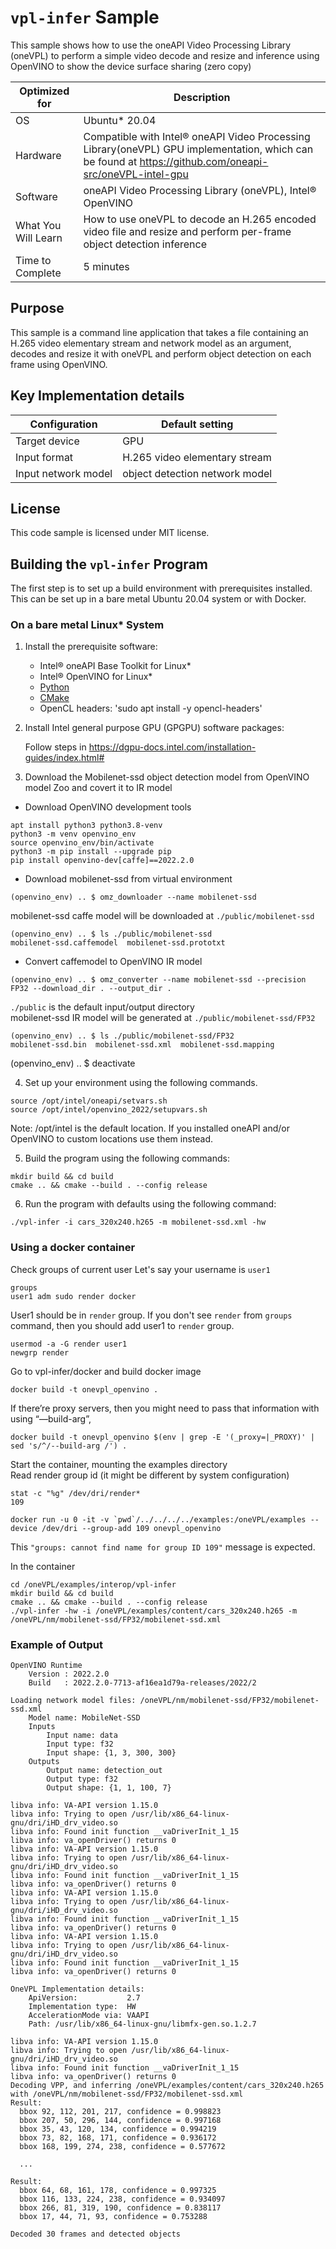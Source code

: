# `vpl-infer` Sample

This sample shows how to use the oneAPI Video Processing Library (oneVPL) to
perform a simple video decode and resize and inference using OpenVINO to show the device surface sharing (zero copy)

| Optimized for    | Description
|----------------- | ----------------------------------------
| OS               | Ubuntu* 20.04
| Hardware         | Compatible with Intel® oneAPI Video Processing Library(oneVPL) GPU implementation, which can be found at https://github.com/oneapi-src/oneVPL-intel-gpu 
| Software         | oneAPI Video Processing Library (oneVPL), Intel® OpenVINO
| What You Will Learn | How to use oneVPL to decode an H.265 encoded video file and resize and perform per-frame object detection inference
| Time to Complete | 5 minutes


## Purpose

This sample is a command line application that takes a file containing an H.265
video elementary stream and network model as an argument, decodes and resize it with oneVPL and perform 
object detection on each frame using OpenVINO.


## Key Implementation details

| Configuration       | Default setting
| ------------------  | ----------------------------------
| Target device       | GPU
| Input format        | H.265 video elementary stream
| Input network model | object detection network model

## License

This code sample is licensed under MIT license.


## Building the `vpl-infer` Program

The first step is to set up a build environment with prerequisites installed.  
This can be set up in a bare metal Ubuntu 20.04 system or with Docker. 

### On a bare metal Linux* System

1. Install the prerequisite software:

   - Intel® oneAPI Base Toolkit for Linux*
   - Intel® OpenVINO for Linux*
   - [Python](http://python.org)
   - [CMake](https://cmake.org)
   - OpenCL headers: 'sudo apt install -y opencl-headers' 


2. Install Intel general purpose GPU (GPGPU) software packages:

   Follow steps in 
   https://dgpu-docs.intel.com/installation-guides/index.html#


3. Download the Mobilenet-ssd object detection model from OpenVINO model Zoo and covert it to IR model

* Download OpenVINO development tools
```
apt install python3 python3.8-venv
python3 -m venv openvino_env
source openvino_env/bin/activate
python3 -m pip install --upgrade pip
pip install openvino-dev[caffe]==2022.2.0
```
* Download mobilenet-ssd from virtual environment
```
(openvino_env) .. $ omz_downloader --name mobilenet-ssd
```
mobilenet-ssd caffe model will be downloaded at `./public/mobilenet-ssd`
```
(openvino_env) .. $ ls ./public/mobilenet-ssd
mobilenet-ssd.caffemodel  mobilenet-ssd.prototxt
```
* Convert caffemodel to OpenVINO IR model
```
(openvino_env) .. $ omz_converter --name mobilenet-ssd --precision FP32 --download_dir . --output_dir .
```
`./public` is the default input/output directory\
mobilenet-ssd IR model will be generated at `./public/mobilenet-ssd/FP32` 
```
(openvino_env) .. $ ls ./public/mobilenet-ssd/FP32
mobilenet-ssd.bin  mobilenet-ssd.xml  mobilenet-ssd.mapping
```
(openvino_env) .. $ deactivate


4. Set up your environment using the following commands.

```
source /opt/intel/oneapi/setvars.sh
source /opt/intel/openvino_2022/setupvars.sh
```

Note: /opt/intel is the default location.  If you installed oneAPI and/or OpenVINO
to custom locations use them instead. 
 

5. Build the program using the following commands:

```
mkdir build && cd build
cmake .. && cmake --build . --config release
```


6. Run the program with defaults using the following command:

```
./vpl-infer -i cars_320x240.h265 -m mobilenet-ssd.xml -hw
```


### Using a docker container

Check groups of current user
Let's say your username is `user1`
```
groups
user1 adm sudo render docker
```
User1 should be in `render` group.
If you don't see `render` from `groups` command, then you should add user1 to `render` group.
```
usermod -a -G render user1
newgrp render
```

Go to vpl-infer/docker and build docker image

```
docker build -t onevpl_openvino .
```
If there’re proxy servers, then you might need to pass that information with using “—build-arg”,
```
docker build -t onevpl_openvino $(env | grep -E '(_proxy=|_PROXY)' | sed 's/^/--build-arg /') .
```
Start the container, mounting the examples directory\
Read render group id (it might be different by system configuration)
```
stat -c "%g" /dev/dri/render*
109
```
```
docker run -u 0 -it -v `pwd`/../../../../examples:/oneVPL/examples --device /dev/dri --group-add 109 onevpl_openvino

```
This `"groups: cannot find name for group ID 109"` message is expected.

In the container

```
cd /oneVPL/examples/interop/vpl-infer
mkdir build && cd build
cmake .. && cmake --build . --config release
./vpl-infer -hw -i /oneVPL/examples/content/cars_320x240.h265 -m /oneVPL/nm/mobilenet-ssd/FP32/mobilenet-ssd.xml
```

### Example of Output

```
OpenVINO Runtime
    Version : 2022.2.0
    Build   : 2022.2.0-7713-af16ea1d79a-releases/2022/2

Loading network model files: /oneVPL/nm/mobilenet-ssd/FP32/mobilenet-ssd.xml
    Model name: MobileNet-SSD
    Inputs
        Input name: data
        Input type: f32
        Input shape: {1, 3, 300, 300}
    Outputs
        Output name: detection_out
        Output type: f32
        Output shape: {1, 1, 100, 7}

libva info: VA-API version 1.15.0
libva info: Trying to open /usr/lib/x86_64-linux-gnu/dri/iHD_drv_video.so
libva info: Found init function __vaDriverInit_1_15
libva info: va_openDriver() returns 0
libva info: VA-API version 1.15.0
libva info: Trying to open /usr/lib/x86_64-linux-gnu/dri/iHD_drv_video.so
libva info: Found init function __vaDriverInit_1_15
libva info: va_openDriver() returns 0
libva info: VA-API version 1.15.0
libva info: Trying to open /usr/lib/x86_64-linux-gnu/dri/iHD_drv_video.so
libva info: Found init function __vaDriverInit_1_15
libva info: va_openDriver() returns 0
libva info: VA-API version 1.15.0
libva info: Trying to open /usr/lib/x86_64-linux-gnu/dri/iHD_drv_video.so
libva info: Found init function __vaDriverInit_1_15
libva info: va_openDriver() returns 0

OneVPL Implementation details:
    ApiVersion:           2.7
    Implementation type:  HW
    AccelerationMode via: VAAPI
    Path: /usr/lib/x86_64-linux-gnu/libmfx-gen.so.1.2.7

libva info: VA-API version 1.15.0
libva info: Trying to open /usr/lib/x86_64-linux-gnu/dri/iHD_drv_video.so
libva info: Found init function __vaDriverInit_1_15
libva info: va_openDriver() returns 0
Decoding VPP, and inferring /oneVPL/examples/content/cars_320x240.h265 with /oneVPL/nm/mobilenet-ssd/FP32/mobilenet-ssd.xml
Result:
  bbox 92, 112, 201, 217, confidence = 0.998823
  bbox 207, 50, 296, 144, confidence = 0.997168
  bbox 35, 43, 120, 134, confidence = 0.994219
  bbox 73, 82, 168, 171, confidence = 0.936172
  bbox 168, 199, 274, 238, confidence = 0.577672

  ...

Result:
  bbox 64, 68, 161, 178, confidence = 0.997325
  bbox 116, 133, 224, 238, confidence = 0.934097
  bbox 266, 81, 319, 190, confidence = 0.838117
  bbox 17, 44, 71, 93, confidence = 0.753288

Decoded 30 frames and detected objects

```
